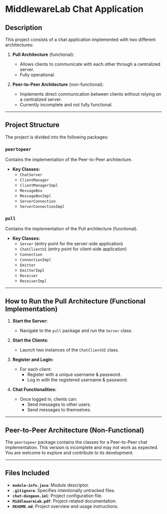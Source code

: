 # MiddlewareLab Chat Application

## Description
This project consists of a chat application implemented with two different architectures:

1. **Pull Architecture** (functional):
    - Allows clients to communicate with each other through a centralized server.
    - Fully operational.

2. **Peer-to-Peer Architecture** (non-functional):
    - Implements direct communication between clients without relying on a centralized server.
    - Currently incomplete and not fully functional.

---

## Project Structure

The project is divided into the following packages:

### `peertopeer`
Contains the implementation of the Peer-to-Peer architecture.
- **Key Classes:**
    - `ChatServer`
    - `ClientManager`
    - `ClientManagerImpl`
    - `MessageBox`
    - `MessageBoxImpl`
    - `ServerConnection`
    - `ServerConnectionImpl`

### `pull`
Contains the implementation of the Pull architecture (functional).
- **Key Classes:**
    - `Server` (entry point for the server-side application)
    - `ChatClientUI` (entry point for client-side application)
    - `Connection`
    - `ConnectionImpl`
    - `Emitter`
    - `EmitterImpl`
    - `Receiver`
    - `ReceiverImpl`

---

## How to Run the Pull Architecture (Functional Implementation)

1. **Start the Server:**
    - Navigate to the `pull` package and run the `Server` class.

2. **Start the Clients:**
    - Launch two instances of the `ChatClientUI` class.

3. **Register and Login:**
    - For each client:
        - Register with a unique username & password.
        - Log in with the registered username & password.

4. **Chat Functionalities:**
    - Once logged in, clients can:
        - Send messages to other users.
        - Send messages to themselves.

---

## Peer-to-Peer Architecture (Non-Functional)

The `peertopeer` package contains the classes for a Peer-to-Peer chat implementation. This version is incomplete and may not work as expected. You are welcome to explore and contribute to its development.

---

## Files Included

- **`module-info.java`**: Module descriptor.
- **`.gitignore`**: Specifies intentionally untracked files.
- **`chat-dungeon.iml`**: Project configuration file.
- **`MiddlewareLab.pdf`**: Project-related documentation.
- **`README.md`**: Project overview and usage instructions.
